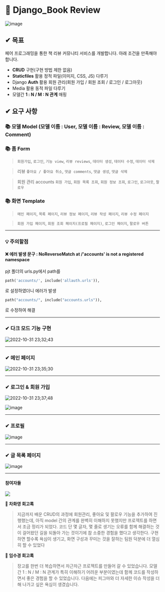 # 📖 Django_Book Review
![image](https://user-images.githubusercontent.com/99783474/199030424-b19938a6-15f2-4635-bcde-49a0a2fc8cc1.png)



## ✔ 목표
페어 프로그래밍을 통한 책 리뷰 커뮤니티 서비스를 개발합니다. 아래 조건을 만족해야 합니다.

- **CRUD** 구현(구현 방법 제한 없음)
- **Staticfiles** 활용 정적 파일(이미지, CSS, JS) 다루기
- Django **Auth** 활용 회원 관리(회원 가입 / 회원 조회 / 로그인 / 로그아웃)
- Media 활용 동적 파일 다루기
- 모델간 **1 : N / M : N 관계** 매핑

## ✔ 요구 사항

### 📚 모델 Model (모델 이름 : User, 모델 이름 : Review, 모델 이름 : Comment)


### 📚 **폼 Form** 

> `회원가입`, `로그인`, `기능 view`, `리뷰 reviews`, `데이터 생성`, `데이터 수정`, `데이터 삭제`

> 리뷰 `좋아요 / 좋아요 취소`, `댓글 comments`, `댓글 생성`, `댓글 삭제`

> 회원 관리 accounts `회원 가입`, `회원 목록 조회`, `회원 정보 조회`, `로그인`, `로그아웃`, `팔로우`


### 📚 화면 Template

> `메인 페이지`, `목록 페이지`, `리뷰 정보 페이지`, `리뷰 작성 페이지`, `리뷰 수정 페이지`

> `회원 가입 페이지`, `회원 조회 페이지(프로필 페이지)`, `로그인 페이지`, `팔로우 버튼`


---

### 💡 주의할점
#### ❌ 에러 발생 문구 : NoReverseMatch at /'accounts' is not a registered namespace

pjt 폴더의 urls.py에서 path를 

```python
path('accounts/', include('allauth.urls')),
```

로 설정하였더니 에러가 발생
```python 
path("accounts/", include("accounts.urls")),
```
로 수정하여 해결

---

### ✔ 다크 모드 기능 구현

![2022-10-31 23;32;43](https://user-images.githubusercontent.com/99783474/199033212-1bfd5d36-0c77-40a7-921d-1506f352bf4d.gif)

---

### ✔ 메인 페이지 
![2022-10-31 23;35;30](https://user-images.githubusercontent.com/99783474/199033565-81abe824-acbf-4881-bf49-2753c31ab461.gif)

---

### ✔ 로그인 & 회원 가입 

![2022-10-31 23;37;48](https://user-images.githubusercontent.com/99783474/199034109-88ddb5ba-6930-4fe7-83eb-cd879d5f7370.gif)

![image](https://user-images.githubusercontent.com/99783474/199033636-32a0e0e9-f129-4aa4-ad21-a53fb848e475.png)

---

### ✔ 프로필
![image](https://user-images.githubusercontent.com/99783474/199034711-73fe2a5b-4b88-42df-85eb-2bb6213a957a.png)

---

### ✔ 글 목록 페이지 
![image](https://user-images.githubusercontent.com/99783474/199034945-e7195d14-0229-4257-b4b1-7b0a4285681d.png)



----

#### 참여자들
<a href="https://github.com/oiosu/Django_bookreview/graphs/contributors">
  <img src="https://contrib.rocks/image?repo=oiosu/Django_bookreview" />
</a>

**👩 차화영 회고록**
> 지금까지 배운 CRUD의 과정에 회원관리, 좋아요 및 팔로우 기능을 추가하여 진행했는데, 아직 model 간의 관계를 완벽히 이해하지 못했지만 프로젝트를 하면서 조금 정리가 되었다.  코드 단 몇 글자, 몇 줄로 생기는 오류를 함께 해결하는 것이 걸어왔던 길을 되돌아 가는 것이기에 참 소중한 경험을 했다고 생각한다. 구현하면 할수록 욕심이 생기고, 화면 구성과 꾸미는 것을 잘하는 팀원 덕분에 더 열심히 할 수 있었다



**👩 임수경 회고록**
> 장고를 한번 더 복습하면서 차근차근 프로젝트를 만들어 갈 수 있었습니다. 모델간 1 : N / M : N 관계가 특히 이해하기 어려운 부분이였는데 함께 코드를 작성하면서 좋은 경험을 할 수 있었습니다. 다음에는 피그마와 더 자세한 이슈 작성을 더 해 나가고 싶은 욕심이 생겼습니다. 






